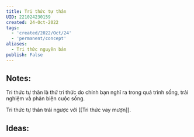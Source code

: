 ```yaml
---
title: Tri thức tự thân
UID: 221024230159
created: 24-Oct-2022
tags:
  - 'created/2022/Oct/24'
  - 'permanent/concept'
aliases:
  - Tri thức nguyên bản
publish: False
---
```

## Notes:
Tri thức tự thân là thứ tri thức do chính bạn nghĩ ra trong quá trình sống, trải nghiệm và phản biện cuộc sống.

Tri thức tự thân trái ngược với [[Tri thức vay mượn]].

## Ideas:
